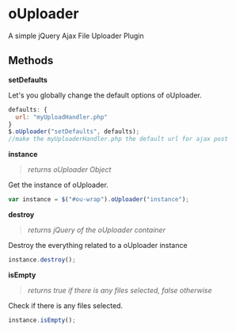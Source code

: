 # oUploader
A simple jQuery Ajax File Uploader Plugin


Methods
------
**setDefaults**

Let's you globally change the default options of oUploader.
```javascript
defaults: {
  url: "myUploadHandler.php"
}
$.oUploader("setDefaults", defaults);
//make the myUploaderHandler.php the default url for ajax post
```

**instance**

>*returns oUploader Object*

Get the instance of oUploader.
```javascript
var instance = $("#ou-wrap").oUploader("instance");
```

**destroy**

>*returns jQuery of the oUploader container*

Destroy the everything related to a oUploader instance
```javascript
instance.destroy();
```

**isEmpty**

>*returns true if there is any files selected, false otherwise*

Check if there is any files selected.
```javascript
instance.isEmpty();
```
